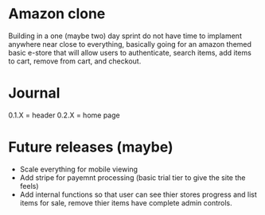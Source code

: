 # Amazon clone

Building in a one (maybe two) day sprint do not have time to implament anywhere near close to everything, basically going for an amazon themed basic e-store that will allow users to authenticate, search items,  add items to cart, remove from cart, and checkout.

# Journal

0.1.X = header
0.2.X = home page

# Future releases (maybe)

- Scale everything for mobile viewing
- Add stripe for payemnt processing (basic trial tier to give the site the feels)
- Add internal functions so that user can see thier stores progress and list items for sale, remove thier items have complete admin controls.
